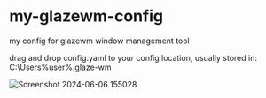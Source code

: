 # my-glazewm-config
my config for glazewm window management tool

drag and drop config.yaml to your config location, usually stored in: C:\Users\%user%\.glaze-wm

![Screenshot 2024-06-06 155028](https://github.com/TomokoJinx/my-glazewm-config/assets/123033461/1b39052a-71ff-4716-8eb4-b4885f9be423)
